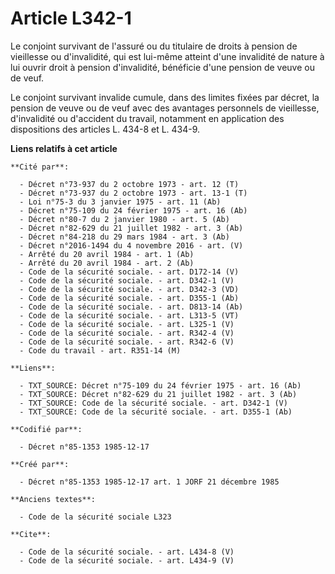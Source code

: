 # Article L342-1

Le conjoint survivant de l'assuré ou du titulaire de droits à pension de vieillesse ou d'invalidité, qui est lui-même atteint
d'une invalidité de nature à lui ouvrir droit à pension d'invalidité, bénéficie d'une pension de veuve ou de veuf. 

Le conjoint survivant invalide cumule, dans des limites fixées par décret, la pension de veuve ou de veuf avec des avantages
personnels de vieillesse, d'invalidité ou d'accident du travail, notamment en application des dispositions des articles L.
434-8 et L. 434-9.

**Liens relatifs à cet article**

	**Cité par**:

	  - Décret n°73-937 du 2 octobre 1973 - art. 12 (T)
	  - Décret n°73-937 du 2 octobre 1973 - art. 13-1 (T)
	  - Loi n°75-3 du 3 janvier 1975 - art. 11 (Ab)
	  - Décret n°75-109 du 24 février 1975 - art. 16 (Ab)
	  - Décret n°80-7 du 2 janvier 1980 - art. 5 (Ab)
	  - Décret n°82-629 du 21 juillet 1982 - art. 3 (Ab)
	  - Décret n°84-218 du 29 mars 1984 - art. 3 (Ab)
	  - Décret n°2016-1494 du 4 novembre 2016 - art. (V)
	  - Arrêté du 20 avril 1984 - art. 1 (Ab)
	  - Arrêté du 20 avril 1984 - art. 2 (Ab)
	  - Code de la sécurité sociale. - art. D172-14 (V)
	  - Code de la sécurité sociale. - art. D342-1 (V)
	  - Code de la sécurité sociale. - art. D342-3 (VD)
	  - Code de la sécurité sociale. - art. D355-1 (Ab)
	  - Code de la sécurité sociale. - art. D813-14 (Ab)
	  - Code de la sécurité sociale. - art. L313-5 (VT)
	  - Code de la sécurité sociale. - art. L325-1 (V)
	  - Code de la sécurité sociale. - art. R342-4 (V)
	  - Code de la sécurité sociale. - art. R342-6 (V)
	  - Code du travail - art. R351-14 (M)

	**Liens**:

	  - TXT_SOURCE: Décret n°75-109 du 24 février 1975 - art. 16 (Ab)
	  - TXT_SOURCE: Décret n°82-629 du 21 juillet 1982 - art. 3 (Ab)
	  - TXT_SOURCE: Code de la sécurité sociale. - art. D342-1 (V)
	  - TXT_SOURCE: Code de la sécurité sociale. - art. D355-1 (Ab)

	**Codifié par**:

	  - Décret n°85-1353 1985-12-17

	**Créé par**:

	  - Décret n°85-1353 1985-12-17 art. 1 JORF 21 décembre 1985

	**Anciens textes**:

	  - Code de la sécurité sociale L323

	**Cite**:

	  - Code de la sécurité sociale. - art. L434-8 (V)
	  - Code de la sécurité sociale. - art. L434-9 (V)
